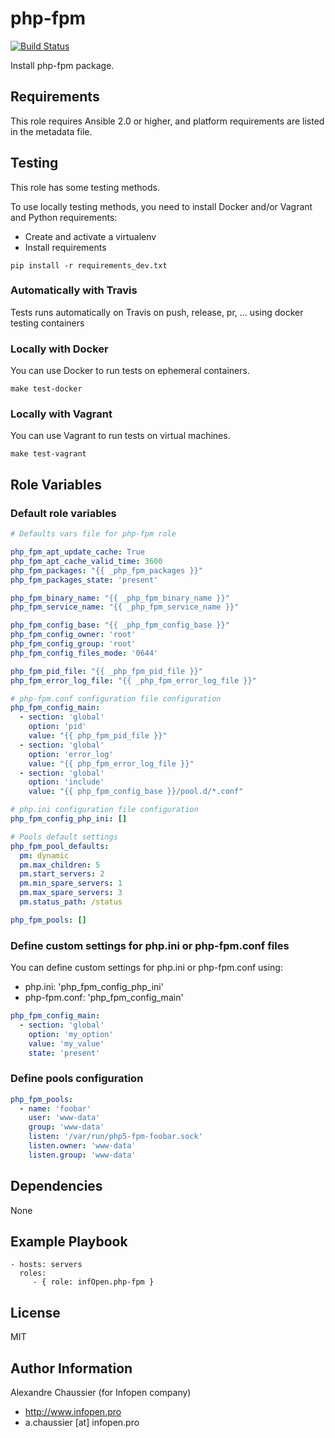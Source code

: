 # php-fpm

[![Build Status](https://travis-ci.org/infOpen/ansible-role-php-fpm.svg?branch=master)](https://travis-ci.org/infOpen/ansible-role-php-fpm)

Install php-fpm package.

## Requirements

This role requires Ansible 2.0 or higher,
and platform requirements are listed in the metadata file.

## Testing

This role has some testing methods.

To use locally testing methods, you need to install Docker and/or Vagrant and Python requirements:

* Create and activate a virtualenv
* Install requirements

```
pip install -r requirements_dev.txt
```

### Automatically with Travis

Tests runs automatically on Travis on push, release, pr, ... using docker testing containers

### Locally with Docker

You can use Docker to run tests on ephemeral containers.

```
make test-docker
```

### Locally with Vagrant

You can use Vagrant to run tests on virtual machines.

```
make test-vagrant
```

## Role Variables

### Default role variables

``` yaml
# Defaults vars file for php-fpm role

php_fpm_apt_update_cache: True
php_fpm_apt_cache_valid_time: 3600
php_fpm_packages: "{{ _php_fpm_packages }}"
php_fpm_packages_state: 'present'

php_fpm_binary_name: "{{ _php_fpm_binary_name }}"
php_fpm_service_name: "{{ _php_fpm_service_name }}"

php_fpm_config_base: "{{ _php_fpm_config_base }}"
php_fpm_config_owner: 'root'
php_fpm_config_group: 'root'
php_fpm_config_files_mode: '0644'

php_fpm_pid_file: "{{ _php_fpm_pid_file }}"
php_fpm_error_log_file: "{{ _php_fpm_error_log_file }}"

# php-fpm.conf configuration file configuration
php_fpm_config_main:
  - section: 'global'
    option: 'pid'
    value: "{{ php_fpm_pid_file }}"
  - section: 'global'
    option: 'error_log'
    value: "{{ php_fpm_error_log_file }}"
  - section: 'global'
    option: 'include'
    value: "{{ php_fpm_config_base }}/pool.d/*.conf"

# php.ini configuration file configuration
php_fpm_config_php_ini: []

# Pools default settings
php_fpm_pool_defaults:
  pm: dynamic
  pm.max_children: 5
  pm.start_servers: 2
  pm.min_spare_servers: 1
  pm.max_spare_servers: 3
  pm.status_path: /status

php_fpm_pools: []
```

### Define custom settings for php.ini or php-fpm.conf files

You can define custom settings for php.ini or php-fpm.conf using:
* php.ini: 'php_fpm_config_php_ini'
* php-fpm.conf: 'php_fpm_config_main'

``` yaml
php_fpm_config_main:
  - section: 'global'
    option: 'my_option'
    value: 'my_value'
    state: 'present'
```

### Define pools configuration

```yaml
php_fpm_pools:
  - name: 'foobar'
    user: 'www-data'
    group: 'www-data'
    listen: '/var/run/php5-fpm-foobar.sock'
    listen.owner: 'www-data'
    listen.group: 'www-data'
```

## Dependencies

None

## Example Playbook

    - hosts: servers
      roles:
         - { role: infOpen.php-fpm }

## License

MIT

## Author Information

Alexandre Chaussier (for Infopen company)
- http://www.infopen.pro
- a.chaussier [at] infopen.pro

